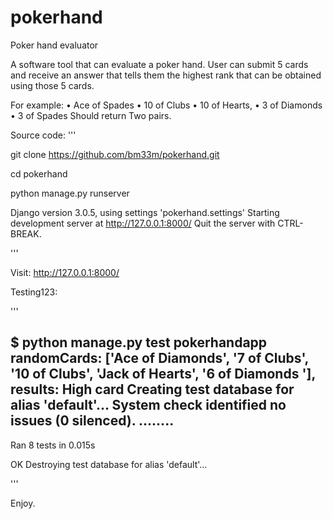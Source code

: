 # pokerhand
Poker hand evaluator

A software tool that can evaluate a poker hand.
User can submit 5 cards and receive an answer that tells them the highest rank that can be obtained using those 5 cards.

For example:
• Ace of Spades
• 10 of Clubs
• 10 of Hearts,
• 3 of Diamonds
• 3 of Spades
Should return Two pairs.


Source code:
'''

git clone https://github.com/bm33m/pokerhand.git

cd pokerhand

python manage.py runserver

Django version 3.0.5, using settings 'pokerhand.settings'
Starting development server at http://127.0.0.1:8000/
Quit the server with CTRL-BREAK.

'''

Visit:
http://127.0.0.1:8000/

Testing123:


'''

$ python manage.py test pokerhandapp
randomCards: ['Ace of Diamonds', '7 of Clubs', '10 of Clubs', 'Jack of Hearts', '6 of Diamonds
'],
 results: High card
Creating test database for alias 'default'...
System check identified no issues (0 silenced).
........
----------------------------------------------------------------------
Ran 8 tests in 0.015s

OK
Destroying test database for alias 'default'...



'''



Enjoy.
